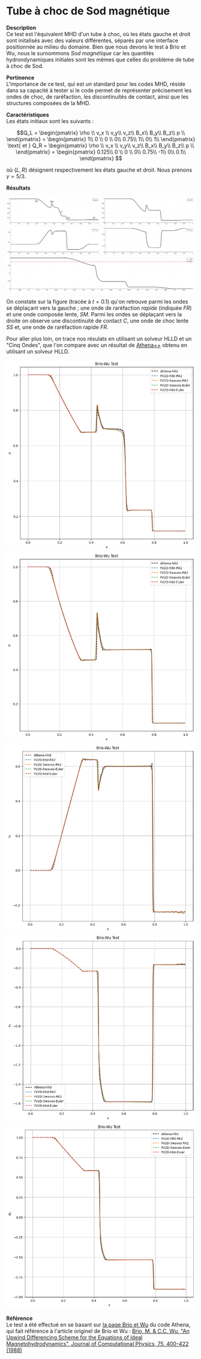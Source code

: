 # Tube à choc de Sod magnétique

**Description**  
Ce test est l'équivalent MHD d'un tube à choc, où les états gauche et droit sont initalisés avec des valeurs différentes, séparés par une interface positionnée au milieu du domaine. Bien que nous devons le test à Brio et Wu, nous le surnommons *Sod magnétique* car les quantités hydrondynamiques initiales sont les mêmes que celles du problème de tube à choc de Sod. 

**Pertinence**  
L'importance de ce test, qui est un standard pour les codes MHD, réside dans sa capacité à tester si le code permet de représenter précisement les ondes de choc, de raréfaction, les discontinuités de contact, ainsi que les structures composées de la MHD.

**Caractéristiques**  
Les états initiaux sont les suivants :

```math
Q_L =
\begin{pmatrix}
\rho \\
v_x \\
v_y\\
v_z\\
B_x\\
B_y\\
B_z\\
p \\
\end{pmatrix} = 
\begin{pmatrix}
1\\
0 \\
0 \\
0\\
0.75\\
1\\
0\\
1\\
\end{pmatrix}
\text{ et }

Q_R =
\begin{pmatrix}
\rho \\
v_x \\
v_y\\
v_z\\
B_x\\
B_y\\
B_z\\
p \\
\end{pmatrix} = 
\begin{pmatrix}
0.125\\
0 \\
0 \\
0\\
0.75\\
-1\\
0\\
0.1\\
\end{pmatrix}

```

où $\{L, R\}$ désignent respectivement les états gauche et droit. Nous prenons $\gamma = 5/3$.

**Résultats**  

![](imgs/sod-mag.png)

On constate sur la figure (tracée à $t=0.1$) qu'on retrouve parmi les ondes se déplaçant vers la gauche ; une onde de raréfaction *rapide* (indiquée $FR$) et une onde composée lente, $SM$. Parmi les ondes se déplaçant vers la droite on observe une discontinuité de contact $C$, une onde de choc lente $SS$ et, une onde de raréfaction rapide $FR$. 

Pour aller plus loin, on trace nos résulats en utilisant un solveur HLLD et un "Cinq Ondes", que l'on compare avec un résultat de [Athena++](https://github.com/PrincetonUniversity/athena) obtenu en utilisant un solveur HLLD.

![Brio and Wu Test density profile at t=0.2](imgs/brio_wu_rho.png)
![Brio and Wu Test pressure profile at t=0.2](imgs/brio_wu_p.png)
![Brio and Wu Test x-velocity profile at t=0.2](imgs/brio_wu_vx.png)
![Brio and Wu Test y-velocity profile at t=0.2](imgs/brio_wu_vy.png)
![Brio and Wu Test B_y profile at t=0.2](imgs/brio_wu_by.png)

**Référence**  
Le test a été effectué en se basant sur [la page Brio et Wu](https://www.astro.princeton.edu/~jstone/Athena/tests/brio-wu/Brio-Wu.html) du code Athena, qui fait référence à l'article originel de Brio et Wu : [Brio, M. & C.C. Wu, "An Upwind Differencing Scheme for the Equations of Ideal Magnetohydrodynamics", Journal of Computational Physics, 75, 400-422 (1988)](https://ui.adsabs.harvard.edu/abs/1988JCoPh..75..400B/abstract)
